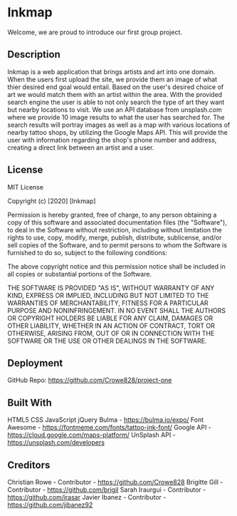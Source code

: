 # Inkmap

Welcome, we are proud to introduce our first group project. 

## Description

Inkmap is a web application that brings artists and art into one domain. When the users first upload the site, we provide them an image of what thier desired end goal would entail. Based on the user's desired choice of art we would match them with an artist within the area. With the provided search engine the user is able to not only search the type of art they want but nearby locations to visit. We use an API database from unsplash.com where we provide 10 image results to what the user has searched for. The search results will portray images as well as a map with various locations of nearby tattoo shops, by utilizing the Google Maps API. This will provide the user with information regarding the shop's phone number and address, creating a direct link between an artist and a user.

## License

MIT License

Copyright (c) [2020] [Inkmap]

Permission is hereby granted, free of charge, to any person obtaining a copy
of this software and associated documentation files (the "Software"), to deal
in the Software without restriction, including without limitation the rights
to use, copy, modify, merge, publish, distribute, sublicense, and/or sell
copies of the Software, and to permit persons to whom the Software is
furnished to do so, subject to the following conditions:

The above copyright notice and this permission notice shall be included in all
copies or substantial portions of the Software.

THE SOFTWARE IS PROVIDED "AS IS", WITHOUT WARRANTY OF ANY KIND, EXPRESS OR
IMPLIED, INCLUDING BUT NOT LIMITED TO THE WARRANTIES OF MERCHANTABILITY,
FITNESS FOR A PARTICULAR PURPOSE AND NONINFRINGEMENT. IN NO EVENT SHALL THE
AUTHORS OR COPYRIGHT HOLDERS BE LIABLE FOR ANY CLAIM, DAMAGES OR OTHER
LIABILITY, WHETHER IN AN ACTION OF CONTRACT, TORT OR OTHERWISE, ARISING FROM,
OUT OF OR IN CONNECTION WITH THE SOFTWARE OR THE USE OR OTHER DEALINGS IN THE
SOFTWARE.

## Deployment

GitHub Repo: https://github.com/Crowe828/project-one

## Built With

HTML5
CSS
JavaScript
jQuery
Bulma - https://bulma.io/expo/
Font Awesome - https://fontmeme.com/fonts/tattoo-ink-font/
Google API - https://cloud.google.com/maps-platform/
UnSplash API - https://unsplash.com/developers

## Creditors

Christian Rowe - Contributor - https://github.com/Crowe828
Brigitte Gill - Contributor - https://github.com/brigil
Sarah Iraurgui - Contributor - https://github.com/irasar
Javier Ibanez - Contributor - https://github.com/jibanez92